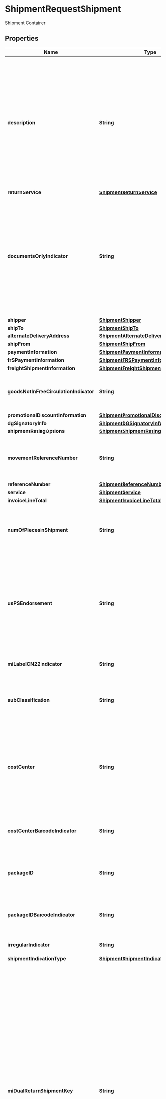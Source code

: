 

# ShipmentRequestShipment

Shipment Container

## Properties

| Name | Type | Description | Notes |
|------------ | ------------- | ------------- | -------------|
|**description** | **String** | The Description of Goods for the shipment. Applies to international and domestic shipments.   Provide a detailed description of items being shipped for documents and non-documents.   Examples: \&quot;annual reports\&quot; and \&quot;9 mm steel screws\&quot;.  Required if all of the listed conditions are true:  ShipFrom and ShipTo countries or territories are not the same; The packaging type is not UPS Letter; The ShipFrom and or ShipTo countries or territories are not in the European Union or the ShipFrom and ShipTo countries or territories are both in the European Union and the shipments service type is not UPS Standard. |  [optional] |
|**returnService** | [**ShipmentReturnService**](ShipmentReturnService.md) |  |  [optional] |
|**documentsOnlyIndicator** | **String** | Indicates a shipment contains written, typed, or printed communication of no commercial value.   If DocumentsOnly is not specified then it implies that the shipment contains non documents or documents of commercial value.   Default is a shipment contains non- documents or documents of commercial value.  This is an empty tag, any value inside is ignored.   Valid only for shipments with different origin and destination countries or territories. The origin country or territory is not US, and the destination country or territory is not CA, PR or MX. |  [optional] |
|**shipper** | [**ShipmentShipper**](ShipmentShipper.md) |  |  |
|**shipTo** | [**ShipmentShipTo**](ShipmentShipTo.md) |  |  |
|**alternateDeliveryAddress** | [**ShipmentAlternateDeliveryAddress**](ShipmentAlternateDeliveryAddress.md) |  |  [optional] |
|**shipFrom** | [**ShipmentShipFrom**](ShipmentShipFrom.md) |  |  [optional] |
|**paymentInformation** | [**ShipmentPaymentInformation**](ShipmentPaymentInformation.md) |  |  [optional] |
|**frSPaymentInformation** | [**ShipmentFRSPaymentInformation**](ShipmentFRSPaymentInformation.md) |  |  [optional] |
|**freightShipmentInformation** | [**ShipmentFreightShipmentInformation**](ShipmentFreightShipmentInformation.md) |  |  [optional] |
|**goodsNotInFreeCirculationIndicator** | **String** | Goods Not In Free Circulation indicator.  This is an empty tag, any value inside is ignored. This indicator is invalid for a package type of UPS Letter and DocumentsOnly. |  [optional] |
|**promotionalDiscountInformation** | [**ShipmentPromotionalDiscountInformation**](ShipmentPromotionalDiscountInformation.md) |  |  [optional] |
|**dgSignatoryInfo** | [**ShipmentDGSignatoryInfo**](ShipmentDGSignatoryInfo.md) |  |  [optional] |
|**shipmentRatingOptions** | [**ShipmentShipmentRatingOptions**](ShipmentShipmentRatingOptions.md) |  |  [optional] |
|**movementReferenceNumber** | **String** | Movement Reference Number (MRN) information.  Must contain alphanumeric characters only. Must be a length of 18 characters. The 3rd and 4th Characters must be the Shipper country or territory ISO Code. |  [optional] |
|**referenceNumber** | [**ShipmentReferenceNumber**](ShipmentReferenceNumber.md) |  |  [optional] |
|**service** | [**ShipmentService**](ShipmentService.md) |  |  |
|**invoiceLineTotal** | [**ShipmentInvoiceLineTotal**](ShipmentInvoiceLineTotal.md) |  |  [optional] |
|**numOfPiecesInShipment** | **String** | Total number of pieces in all pallets in a UPS Worldwide Express Freight Shipment.  It is required for UPS Worldwide Express Freight and UPS Worldwide Express Freight Midday Shipment. Valid values are 1 to 99999. |  [optional] |
|**usPSEndorsement** | **String** | USPS Endorsement. Valid values:  1 &#x3D; Return Service Requested  2 &#x3D; Forwarding Service Requested  3 &#x3D; Address Service Requested  4 &#x3D; Change Service Requested and  5 &#x3D; No Service Selected.  Note: For International Mail Innovations shipments use No Service Selected. International Mail Innovations shipments are applicable for Priority Mail Innovations and Mail Innovations Economy Mail Innovations services only.  Required for Mail Innovations forward shipments. |  [optional] |
|**miLabelCN22Indicator** | **String** | Indicates single label with both MI label and CN22 form.  International CN22 form is required. |  [optional] |
|**subClassification** | **String** | A component encoded on the barcode of the Mail Innovations label.   Valid values:  IR &#x3D; Irregular MA &#x3D; Machineable SubClass is only required if the customer�s contract have them subclass the package not UPS. |  [optional] |
|**costCenter** | **String** | Customer assigned identifier for report and billing summarization displays to the right of the Cost Center title.  Required for Mail Innovations Return shipments. It is shown on the bottom of the shipping label as reference 2.  Cost Center length is alphanumeric with a max length of 30 for Mail Innovations forward shipments.  Cost Center length is numeric with a max length of 4 for Mail Innovations Return shipments. |  [optional] |
|**costCenterBarcodeIndicator** | **String** | Presence/Absence indicator. Presence of this indicator means that the customer is requesting for the CostCenter field to be barcoded at the bottom of the label. |  [optional] |
|**packageID** | **String** | Customer-assigned unique piece identifier that returns visibility events.  Required only for Mail Innovations forward shipments. Alpha numeric values only. It is shown on the bottom of the shipping label as reference 1. |  [optional] |
|**packageIDBarcodeIndicator** | **String** | Presence/Absence indicator. Presence of this indicator means that the customer is requesting for the PackageID field to be barcoded at the bottom of the label. |  [optional] |
|**irregularIndicator** | **String** | Mail classification defined by the USPS.   Valid values:  1 &#x3D; Balloon 2 &#x3D; Oversize 3 &#x3D; Not Applicable |  [optional] |
|**shipmentIndicationType** | [**ShipmentShipmentIndicationType**](ShipmentShipmentIndicationType.md) |  |  [optional] |
|**miDualReturnShipmentKey** | **String** | MIDualReturnShipmentKey is unique key required to process Mail Innovations Dual Return Shipment.   The unique identifier (key) would be returned in response of first phase of Mail Innovations Dual Return Shipments.   This unique identifier (key) would be part of request for second phase of Mail Innovations Dual Return Shipments.  Format:  For Package return shipments, the package tracking number is concatenated with the system time (YYYY-MM-DDHH.MM.SS.NNN), followed by service code.   For MI Return shipments, the Mail Manifest ID (MMI) is concatenated with the system time.  The unique identifier (key) is required to link the package and the Mail Innovations portion of Dual Return shipment.   If unique identifier (key) is empty in the request for UPS Mail Innovations Return Service, the request will be treated as the first phase of the Mail Innovations Dual Returns Request.   If the MIDualReturnShipmentIndicator is present with empty or null MIDualReturnShipmentKey in UPS Package Return Shipment, the request will be treated as the first phase of Dual MI Return Label Shipment.   This field would be ignored if MIDualReturnShipmentIndicator is not present in UPS Package Return Shipment request. |  [optional] |
|**miDualReturnShipmentIndicator** | **String** | MIDualReturnShipmentIndicator is an indicator to identify a Package Shipment is part of UPS Mail Innovations Dual Label Shipment.   Its presence means Package Shipment is part of UPS Mail Innovations Dual Label shipment.  If the indicator is present in Package Shipment request, shipment would be considered as part of a Dual Mail Innovations Returns.   This indicator is not valid with UPS Mail Innovations Returns Service code. |  [optional] |
|**ratingMethodRequestedIndicator** | **String** | Presence/Absence Indicator. Any value inside is ignored. RatingMethodRequestedIndicator is an indicator. If present, Billable Weight Calculation method information and Rating Method information would be returned in response. |  [optional] |
|**taxInformationIndicator** | **String** | Presence/Absence Indicator. Any value inside is ignored. TaxInformationIndicator is an indicator. If present, any taxes that may be applicable to a shipment would be returned in response. If this indicator is requested with NegotiatedRatesIndicator, Tax related information, if applicable, would be returned only for Negotiated Rates and not for Published Rates. The Tax related information includes any type of Taxes, corresponding Monetary Values, Total Charges with Taxes and disclaimers (if applicable) would be returned in response. |  [optional] |
|**shipmentServiceOptions** | [**ShipmentShipmentServiceOptions**](ShipmentShipmentServiceOptions.md) |  |  [optional] |
|**locale** | **String** | Represents 5 character ISO Locale that allows the user to request Reference Number Code on Label, Label instructions and Receipt instructions (if applicable) in desired language.  Locale is specified by the combination of language code and country or territory code - 2 character language code and 2 character country or territory code seperated by an underscore (&#39;_&#39;) character.  If Locale element is requested along with LabelLinksIndicator, the URL to retrieve Label and Receipts (if applicable) will be returned in the requested Locale. Please note only LabelURL and ReceiptURL (if applicable) will be returned. LocalLanguageLabelURL and LocalLanguageReceiptURL will not be returned if Locale element is present in request. Queen�s English (en_GB) is the default |  [optional] |
|**shipmentValueThresholdCode** | **String** | Shipment Value Threshold Code.                                                      01 &#x3D; Shipment value is below or equals to threshold value 02 &#x3D; Shipment value is above threshold value.     NA &#x3D; Not Applicable |  [optional] |
|**masterCartonID** | **String** | Master Carton ID.                                              If Economy Service (17 or 72) : Economy Shipment will be associated with given Master Carton ID.                                                                          If Non-Economy Service: Master Carton Shipment will be created for given Master Carton ID. |  [optional] |
|**masterCartonIndicator** | **String** | Master Carton Indicator. Presence of the indicator means Master Carton ID will be created and returned to client.  This is an empty tag, any value inside is ignored.                                                                  MasterCartonIndicator is only valid with Econmoy Shipment (Service Code 17 or 72). Will be ignored if master carton id present. |  [optional] |
|**barCodeImageIndicator** | **String** | Bar Code Image Indicator. Presence of this indicator means only bar code image will be created and returned to client. Shipping Label wont be returned when bar code image is returned. |  [optional] |
|**barCodeAndLabelIndicator** | **String** | Bar Code And Label Indicator. Presence of this indicator means both bar code image and shipping label will be returned. |  [optional] |
|**_package** | [**ShipmentPackage**](ShipmentPackage.md) |  |  |



